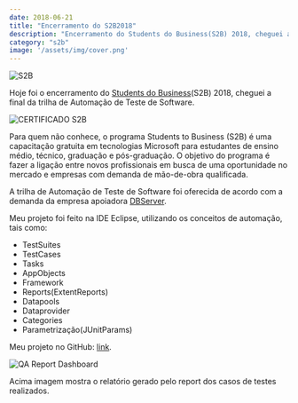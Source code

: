 ```yaml
---
date: 2018-06-21
title: "Encerramento do S2B2018"
description: "Encerramento do Students do Business(S2B) 2018, cheguei a final da trilha de Automação de Teste de Software."
category: "s2b"
image: '/assets/img/cover.png'
---
```


<div class="averageSize">

![S2B](/assets/img/s2b.png)

</div>

Hoje foi o encerramento do <a href="http://www.centrodeinovacao.org.br/StudentToBusiness/Apresentacao" target="_blank" rel="nofollow, noreferrer,noopener,external">Students do Business</a>(S2B) 2018, cheguei a final da trilha de Automação de Teste de Software.

<div class="averageSize">

![CERTIFICADO S2B](/assets/img/certificado-s2b-2.png)

</div>

Para quem não conhece, o programa Students to Business (S2B) é uma capacitação gratuita em tecnologias Microsoft para estudantes de ensino médio, técnico, graduação e pós-graduação. O objetivo do programa é fazer a ligação entre novos profissionais em busca de uma oportunidade no mercado e empresas com demanda de mão-de-obra qualificada.

A trilha de Automação de Teste de Software foi oferecida de acordo com a demanda da empresa apoiadora <a href="http://www.dbserver.com.br/" target="_blank" rel="nofollow, noreferrer,noopener,external">DBServer</a>.

Meu projeto foi feito na IDE Eclipse, utilizando os conceitos de automação, tais como:

-   TestSuites
-   TestCases
-   Tasks
-   AppObjects
-   Framework
-   Reports(ExtentReports)
-   Datapools
-   Dataprovider
-   Categories
-   Parametrização(JUnitParams)

Meu projeto no GitHub: <a href="https://github.com/ValchanOficial/crispy-dollop" target="_blank" rel="nofollow, noreferrer,noopener,external">link</a>.

<div class="averageSize">

![QA Report Dashboard](/assets/img/dashpassed.png)

</div>

Acima imagem mostra o relatório gerado pelo report dos casos de testes realizados.